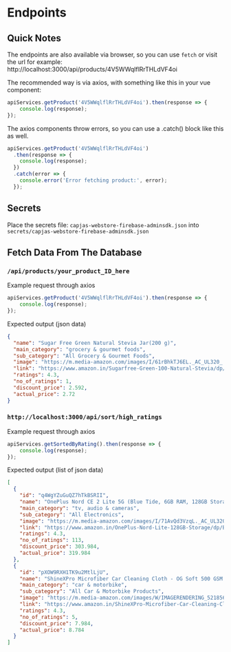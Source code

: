 # Endpoints

## Quick Notes
The endpoints are also available via browser, so you can use `fetch` or visit the url
for example: http://localhost:3000/api/products/4V5WWqlflRrTHLdVF4oi

The recommended way is via axios, with something like this in your vue component:
```js
apiServices.getProduct('4V5WWqlflRrTHLdVF4oi').then(response => {
    console.log(response);
});
```
The axios components throw errors, so you can use a .catch() block like this as well.
```js
apiServices.getProduct('4V5WWqlflRrTHLdVF4oi')
  .then(response => {
    console.log(response);
  })
  .catch(error => {
    console.error('Error fetching product:', error);
  });
```

## Secrets
Place the secrets file: `capjas-webstore-firebase-adminsdk.json` into `secrets/capjas-webstore-firebase-adminsdk.json`

## Fetch Data From The Database

### `/api/products/your_product_ID_here`

Example request through axios
```js
apiServices.getProduct('4V5WWqlflRrTHLdVF4oi').then(response => {
    console.log(response);
});
```
Expected output (json data)
```json
{
  "name": "Sugar Free Green Natural Stevia Jar(200 g)",
  "main_category": "grocery & gourmet foods",
  "sub_category": "All Grocery & Gourmet Foods",
  "image": "https://m.media-amazon.com/images/I/61rBhkTJ6EL._AC_UL320_.jpg",
  "link": "https://www.amazon.in/Sugarfree-Green-100-Natural-Stevia/dp/B082TC6KL9/ref=sr_1_699?qid=1679216185&s=grocery&sr=1-699",
  "ratings": 4.3,
  "no_of_ratings": 1,
  "discount_price": 2.592,
  "actual_price": 2.72
}
```

### `http://localhost:3000/api/sort/high_ratings`

Example request through axios
```js
apiServices.getSortedByRating().then(response => {
    console.log(response);
});
```

Expected output (list of json data)
```json
[
  {
    "id": "q4WgYZuGuQZ7hTkBSRII",
    "name": "OnePlus Nord CE 2 Lite 5G (Blue Tide, 6GB RAM, 128GB Storage)",
    "main_category": "tv, audio & cameras",
    "sub_category": "All Electronics",
    "image": "https://m.media-amazon.com/images/I/71AvQd3VzqL._AC_UL320_.jpg",
    "link": "https://www.amazon.in/OnePlus-Nord-Lite-128GB-Storage/dp/B09WQYFLRX/ref=sr_1_5?qid=1679133649&s=electronics&sr=1-5",
    "ratings": 4.3,
    "no_of_ratings": 113,
    "discount_price": 303.984,
    "actual_price": 319.984
  },
  {
    "id": "pXOW9RXH1TK9u2MtlLjU",
    "name": "ShineXPro Microfiber Car Cleaning Cloth - OG Soft 500 GSM Extra Large (35x75 CM) Microfiber Cloth for Car and Bike - Suede...",
    "main_category": "car & motorbike",
    "sub_category": "All Car & Motorbike Products",
    "image": "https://m.media-amazon.com/images/W/IMAGERENDERING_521856-T1/images/I/81hauo1yiwL._AC_UL320_.jpg",
    "link": "https://www.amazon.in/ShineXPro-Microfiber-Car-Cleaning-Cloth/dp/B09RWTYMCF/ref=sr_1_3?qid=1679222595&s=automotive&sr=1-3",
    "ratings": 4.3,
    "no_of_ratings": 5,
    "discount_price": 7.984,
    "actual_price": 8.784
  }
]
```